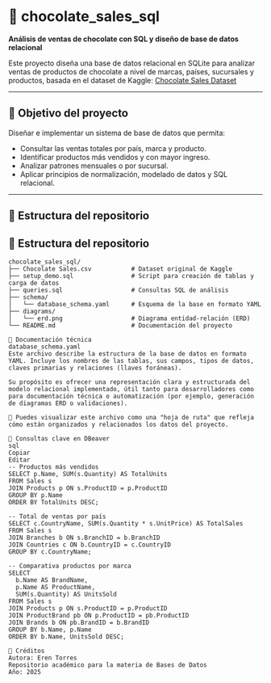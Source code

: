 # 🍫 chocolate_sales_sql

**Análisis de ventas de chocolate con SQL y diseño de base de datos relacional**

Este proyecto diseña una base de datos relacional en SQLite para analizar ventas de productos de chocolate a nivel de marcas, países, sucursales y productos, basada en el dataset de Kaggle: [Chocolate Sales Dataset](https://www.kaggle.com/datasets/atharvasoundankar/chocolate-sales)

---

## 🎯 Objetivo del proyecto

Diseñar e implementar un sistema de base de datos que permita:

- Consultar las ventas totales por país, marca y producto.
- Identificar productos más vendidos y con mayor ingreso.
- Analizar patrones mensuales o por sucursal.
- Aplicar principios de normalización, modelado de datos y SQL relacional.

---

## 📁 Estructura del repositorio

## 📁 Estructura del repositorio

```plaintext
chocolate_sales_sql/
├── Chocolate Sales.csv           # Dataset original de Kaggle
├── setup_demo.sql                # Script para creación de tablas y carga de datos
├── queries.sql                   # Consultas SQL de análisis
├── schema/
│   └── database_schema.yaml      # Esquema de la base en formato YAML
├── diagrams/
│   └── erd.png                   # Diagrama entidad-relación (ERD)
└── README.md                     # Documentación del proyecto

📄 Documentación técnica
database_schema.yaml
Este archivo describe la estructura de la base de datos en formato YAML. Incluye los nombres de las tablas, sus campos, tipos de datos, claves primarias y relaciones (llaves foráneas).

Su propósito es ofrecer una representación clara y estructurada del modelo relacional implementado, útil tanto para desarrolladores como para documentación técnica o automatización (por ejemplo, generación de diagramas ERD o validaciones).

📌 Puedes visualizar este archivo como una "hoja de ruta" que refleja cómo están organizados y relacionados los datos del proyecto.

🧪 Consultas clave en DBeaver
sql
Copiar
Editar
-- Productos más vendidos
SELECT p.Name, SUM(s.Quantity) AS TotalUnits
FROM Sales s
JOIN Products p ON s.ProductID = p.ProductID
GROUP BY p.Name
ORDER BY TotalUnits DESC;

-- Total de ventas por país
SELECT c.CountryName, SUM(s.Quantity * s.UnitPrice) AS TotalSales
FROM Sales s
JOIN Branches b ON s.BranchID = b.BranchID
JOIN Countries c ON b.CountryID = c.CountryID
GROUP BY c.CountryName;

-- Comparativa productos por marca
SELECT 
  b.Name AS BrandName,
  p.Name AS ProductName,
  SUM(s.Quantity) AS UnitsSold
FROM Sales s
JOIN Products p ON s.ProductID = p.ProductID
JOIN ProductBrand pb ON p.ProductID = pb.ProductID
JOIN Brands b ON pb.BrandID = b.BrandID
GROUP BY b.Name, p.Name
ORDER BY b.Name, UnitsSold DESC;

📌 Créditos
Autora: Eren Torres
Repositorio académico para la materia de Bases de Datos
Año: 2025
